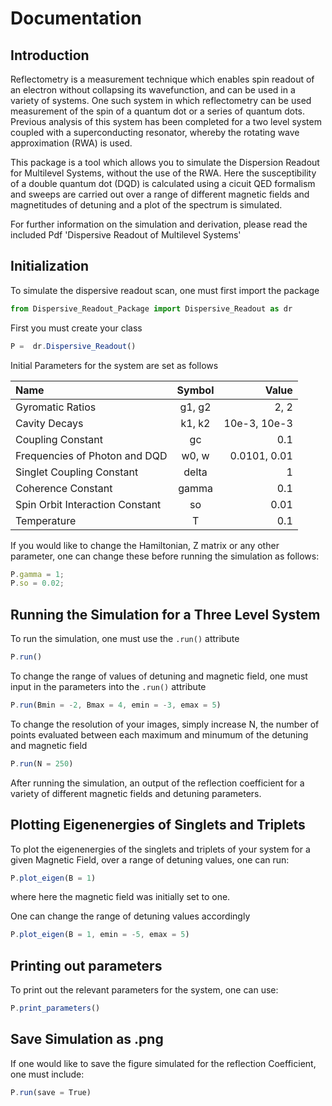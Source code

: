 # Documentation

## Introduction

Reflectometry is a measurement technique which enables spin readout of an electron without collapsing its wavefunction, and can be used in a variety of systems. One such system in which reflectometry can be used measurement of the spin of a quantum dot or a series of quantum dots. Previous analysis of this system has been completed for a two level system coupled with a superconducting resonator, whereby the rotating wave approximation (RWA) is used. 

This package is a tool which allows you to simulate the Dispersion Readout for Multilevel Systems, without the use of the RWA. Here the susceptibility of a double quantum dot (DQD) is calculated using  a cicuit QED formalism and sweeps are carried out over a range of different magnetic fields and magnetitudes of detuning and a plot of the spectrum is simulated.

For further information on the simulation and derivation, please read the included Pdf 'Dispersive Readout of Multilevel Systems'

## Initialization 

To simulate the dispersive readout scan, one must first import the package

```javascript
from Dispersive_Readout_Package import Dispersive_Readout as dr
```

First you must create your class

```javascript
P =  dr.Dispersive_Readout()
```

Initial Parameters for the system are set as follows 

| Name      | Symbol   | Value  |
| :------------- | :----------: | -----------: |
|  Gyromatic Ratios | g1, g2   | 2, 2    |
|  Cavity Decays | k1, k2   | 10e-3, 10e-3    |
|  Coupling Constant | gc   | 0.1    |
|  Frequencies of Photon and DQD | w0, w   | 0.0101, 0.01    |
| Singlet Coupling Constant | delta | 1  |
| Coherence Constant | gamma | 0.1 |
| Spin Orbit Interaction Constant | so | 0.01 |
| Temperature| T | 0.1 |


If you would like to change the Hamiltonian, Z matrix or any other parameter, one can change these before running the simulation as follows:

```javascript
P.gamma = 1;
P.so = 0.02;
```

## Running the Simulation for a Three Level System 

To run the simulation, one must use the `.run()` attribute

```javascript
P.run()
```
To change the range of values of detuning and magnetic field, one must input in the parameters into the `.run()` attribute

```javascript
P.run(Bmin = -2, Bmax = 4, emin = -3, emax = 5)
```

To change the resolution of your images, simply increase N, the number of points evaluated between each maximum and minumum of the detuning and magnetic field

```javascript
P.run(N = 250)
```
After running the simulation, an output of the reflection coefficient for a variety of different magnetic fields and detuning parameters.

## Plotting Eigenenergies of Singlets and Triplets 

To plot the eigenenergies of the singlets and triplets of your system for a given Magnetic Field, over a range of detuning values, one can run:

```javascript
P.plot_eigen(B = 1)
```

where here the magnetic field was initially set to one. 

One can change the range of detuning values accordingly

```javascript
P.plot_eigen(B = 1, emin = -5, emax = 5)
```

## Printing out parameters

To print out the relevant parameters for the system, one can use:

```javascript
P.print_parameters()
```

## Save Simulation as .png

If one would like to save the figure simulated for the reflection Coefficient, one must include:

```javascript
P.run(save = True)
```
